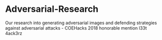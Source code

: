 # Adversarial-Research
Our research into generating adversarial images and defending strategies against adversarial attacks - COEHacks 2018 honorable mention l33t 4ack3rz
